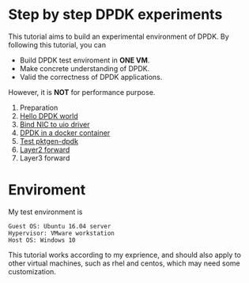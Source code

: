 # Step by step DPDK experiments

This tutorial aims to build an experimental environment of DPDK.
By following this tutorial, you can
* Build DPDK test enviroment in **ONE VM**.
* Make concrete understanding of DPDK.
* Valid the correctness of DPDK applications.

However, it is **NOT** for performance purpose.

1. Preparation
1. [Hello DPDK world](markdown/1-hello-dpdk.md)
1. [Bind NIC to uio driver](markdown/2-bind-nic-uio.md)
1. [DPDK in a docker container](markdown/3-dpdk-in-container.md)
1. [Test pktgen-dpdk](markdown/4-pktgen-dpdk.md)
1. [Layer2 forward](markdown/5-l2fwd.md)
1. Layer3 forward

# Enviroment
My test environment is
````
Guest OS: Ubuntu 16.04 server
Hypervisor: VMware workstation
Host OS: Windows 10
````
This tutorial works according to my exprience, and should also apply to other virtual machines, such as rhel and centos, which may need some customization.
